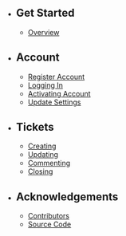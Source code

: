 - ## Get Started
    - [Overview](/docs/{{version}}/overview)

- ## Account
    - [Register Account](/docs/{{version}}/user-register)
    - [Logging In](/docs/{{version}}/user-login)
    - [Activating Account](/docs/{{version}}/user-activating)
    - [Update Settings](/docs/{{version}}/user-settings)

- ## Tickets
    - [Creating](/docs/{{version}}/ticket-create)
    - [Updating](/docs/{{version}}/ticket-update)
    - [Commenting](/docs/{{version}}/ticket-comment)
    - [Closing](/docs/{{version}}/ticket-closing)

- ## Acknowledgements
    - [Contributors](/docs/{{version}}/contributors)
    - [Source Code](https://git.kilgoretech.com/matthew/Zeus)
